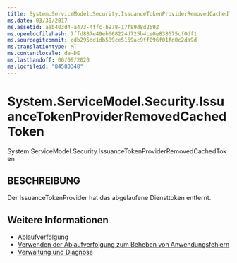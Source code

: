 ```yaml
---
title: System.ServiceModel.Security.IssuanceTokenProviderRemovedCachedToken
ms.date: 03/30/2017
ms.assetid: aeb403d4-a473-4ffc-b978-17f89d8d2592
ms.openlocfilehash: 7ffd887e49eb668224d725b4ce0e838675cf0df1
ms.sourcegitcommit: cdb295dd1db589ce5169ac9ff096f01fd0c2da9d
ms.translationtype: MT
ms.contentlocale: de-DE
ms.lasthandoff: 06/09/2020
ms.locfileid: "84580348"
---
```

# <a name="systemservicemodelsecurityissuancetokenproviderremovedcachedtoken"></a>System.ServiceModel.Security.IssuanceTokenProviderRemovedCachedToken
System.ServiceModel.Security.IssuanceTokenProviderRemovedCachedToken  
  
## <a name="description"></a>BESCHREIBUNG  
 Der IssuanceTokenProvider hat das abgelaufene Diensttoken entfernt.  
  
## <a name="see-also"></a>Weitere Informationen

- [Ablaufverfolgung](index.md)
- [Verwenden der Ablaufverfolgung zum Beheben von Anwendungsfehlern](using-tracing-to-troubleshoot-your-application.md)
- [Verwaltung und Diagnose](../index.md)
